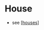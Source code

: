 # House

- see [[houses]]



[//begin]: # "Autogenerated link references for markdown compatibility"
[houses]: houses.md "Houses"
[//end]: # "Autogenerated link references"
